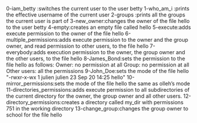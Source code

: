 0-iam_betty :switches the current user to the user betty
1-who_am_i :prints the effective username of the current user
2-groups :prints all the groups the current user is part of
3-new_owner:changes the owner of the file hello to the user betty
4-empty:creates an empty file called hello
5-execute:adds execute permission to the owner of the file hello
6-multiple_permissions:adds execute permission to the owner and the group owner, and read permission to other users, to the file hello
7-everybody:adds execution permission to the owner, the group owner and the other users, to the file hello
8-James_Bond:sets the permission to the file hello as follows:
            Owner: no permission at all
            Group: no permission at all
            Other users: all the permissions
9-John_Doe:sets the mode of the file hello "-rwxr-x-wx 1 julien julien 23 Sep 20 14:25 hello"
10-mirror_permissions:sets the mode of the file hello the same as olleh’s mode
11-directories_permissions:adds execute permission to all subdirectories of the current directory for the owner, the group owner and all other users.
12-directory_permissions:creates a directory called my_dir with permissions 751 in the working directory
13-change_group:changes the group owner to school for the file hello

